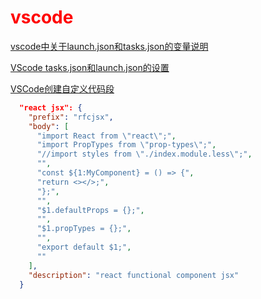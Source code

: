 # <span style='color:red'>vscode</span>

[vscode中关于launch.json和tasks.json的变量说明](https://www.cnblogs.com/wanghao-boke/p/12058880.html)

[VScode tasks.json和launch.json的设置](https://zhuanlan.zhihu.com/p/92175757)

[VSCode创建自定义代码段](https://www.cnblogs.com/dotnetcrazy/p/9950431.html)

```json
  "react jsx": {
    "prefix": "rfcjsx",
    "body": [
      "import React from \"react\";",
      "import PropTypes from \"prop-types\";",
      "//import styles from \"./index.module.less\";",
      "",
      "const ${1:MyComponent} = () => {",
      "return <></>;",
      "};",
      "",
      "$1.defaultProps = {};",
      "",
      "$1.propTypes = {};",
      "",
      "export default $1;",
      ""
    ],
    "description": "react functional component jsx"
  }
  ```
